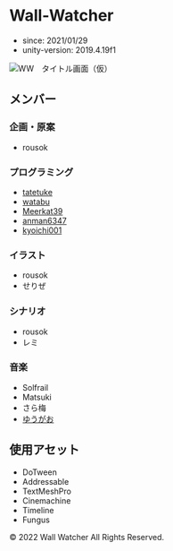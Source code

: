 # Wall-Watcher

- since: 2021/01/29
- unity-version: 2019.4.19f1

![WW　タイトル画面（仮）](https://user-images.githubusercontent.com/40378788/109585676-4bd3d380-7b47-11eb-9dc6-c1b2efbb7b8c.png)

## メンバー
### 企画・原案
- rousok

### プログラミング
- [tatetuke](https://github.com/tatetuke)
- [watabu](https://github.com/watabu)
- [Meerkat39](https://github.com/Meerkat39)
- [anman6347](https://github.com/anman6347)
- [kyoichi001](https://github.com/kyoichi001)

### イラスト
- rousok
- せりぜ

### シナリオ
- rousok
- レミ

### 音楽
- Solfrail
- Matsuki
- さら梅
- [ゆうがお](https://soundcloud.com/yuhgao)

## 使用アセット

- DoTween
- Addressable
- TextMeshPro
- Cinemachine
- Timeline
- Fungus



© 2022 Wall Watcher All Rights Reserved.